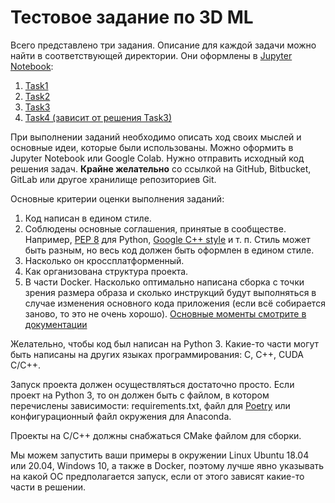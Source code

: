 # Тестовое задание по 3D ML

Всего представлено три задания. Описание для каждой задачи можно найти в соответствующей директории. Они оформлены в [Jupyter Notebook](https://jupyter.org/): 

1. [Task1](Task1) 
2. [Task2](Task2) 
3. [Task3](Task3)
3. [Task4 (зависит от решения Task3)](Task4)

При выполнении заданий необходимо описать ход своих мыслей и основные идеи, которые были использованы. Можно оформить в Jupyter Notebook или Google Colab. Нужно отправить исходный код решения задач. **Крайне желательно** со ссылкой на GitHub, Bitbucket, GitLab или другое хранилище репозиториев Git.

Основные критерии оценки выполнения заданий:

1. Код написан в едином стиле.
2. Соблюдены основные соглашения, принятые в сообществе. Например, [PEP 8](https://www.python.org/dev/peps/pep-0008/) для Python, [Google C++ style](https://google.github.io/styleguide/cppguide.html) и т. п. Стиль может быть разным, но весь код должен быть оформлен в едином стиле.
3. Насколько он кроссплатформенный.
4. Как организована структура проекта.
5. В части Docker. Насколько оптимально написана сборка с точки зрения размера образа и сколько инструкций будут выполняться в случае изменения основного кода приложения (если всё собирается заново, то это не очень хорошо). [Основные моменты смотрите в документации](https://docs.docker.com/develop/develop-images/dockerfile_best-practices/)

Желательно, чтобы код был написан на Python 3. Какие-то части могут быть написаны на других языках программирования: C, C++, CUDA C/C++.

Запуск проекта должен осуществляться достаточно просто. Если проект на Python 3, то он должен быть с файлом, в котором перечислены зависимости: requirements.txt, файл для [Poetry](https://python-poetry.org/) или конфигурационный файл окружения для Anaconda.

Проекты на C/C++ должны снабжаться CMake файлом для сборки.

Мы можем запустить ваши примеры в окружении Linux Ubuntu 18.04 или 20.04, Windows 10, а также в Docker, поэтому лучше явно указывать на какой ОС предполагается запуск, если от этого зависят какие-то части в решении.
